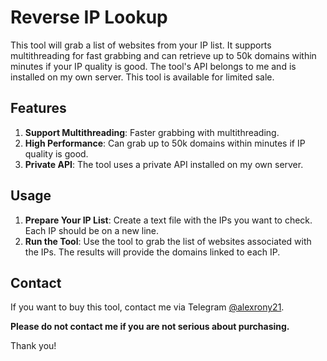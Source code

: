 # Reverse IP Lookup

This tool will grab a list of websites from your IP list. It supports multithreading for fast grabbing and can retrieve up to 50k domains within minutes if your IP quality is good. The tool's API belongs to me and is installed on my own server. This tool is available for limited sale.

## Features

1. **Support Multithreading**: Faster grabbing with multithreading.
2. **High Performance**: Can grab up to 50k domains within minutes if IP quality is good.
3. **Private API**: The tool uses a private API installed on my own server.

## Usage

1. **Prepare Your IP List**: Create a text file with the IPs you want to check. Each IP should be on a new line.
2. **Run the Tool**: Use the tool to grab the list of websites associated with the IPs. The results will provide the domains linked to each IP.

## Contact

If you want to buy this tool, contact me via Telegram [@alexrony21](https://t.me/alexrony21).

**Please do not contact me if you are not serious about purchasing.**

Thank you!
